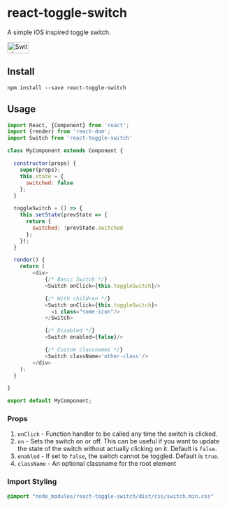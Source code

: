 # react-toggle-switch
A simple iOS inspired toggle switch.

<img src="https://github.com/pgrimard/react-toggle-switch/raw/master/switch.png" width="50" height="26" alt="Switch" title="Switch"/>

## Install

```
npm install --save react-toggle-switch
```

## Usage

```javascript
import React, {Component} from 'react';
import {render} from 'react-dom';
import Switch from 'react-toggle-switch'

class MyComponent extends Component {

  constructor(props) {
    super(props);
    this.state = {
      switched: false
    };
  }

  toggleSwitch = () => {
    this.setState(prevState => {
      return {
        switched: !prevState.switched
      };
    });
  }

  render() {
    return (
        <div>
            {/* Basic Switch */}
            <Switch onClick={this.toggleSwitch}/>

            {/* With children */}
            <Switch onClick={this.toggleSwitch}>
              <i class="some-icon"/>
            </Switch>

            {/* Disabled */}
            <Switch enabled={false}/>

            {/* Custom classnames */}
            <Switch className='other-class'/>
        </div>
    );
  }

}

export default MyComponent;
```

### Props

1. `onClick` - Function handler to be called any time the switch is clicked.
2. `on` - Sets the switch on or off.  This can be useful if you want to update the state of the switch without actually
clicking on it.  Default is `false`.
3. `enabled` - If set to `false`, the switch cannot be toggled.  Default is `true`.
3. `className` - An optional classname for the root element

### Import Styling

```css
@import "node_modules/react-toggle-switch/dist/css/switch.min.css"
```
